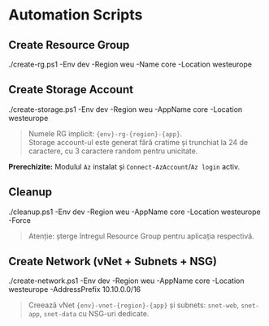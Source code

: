 # Automation Scripts

## Create Resource Group
./create-rg.ps1 -Env dev -Region weu -Name core -Location westeurope


## Create Storage Account
./create-storage.ps1 -Env dev -Region weu -AppName core -Location westeurope

> Numele RG implicit: `{env}-rg-{region}-{app}`.  
> Storage account-ul este generat fără cratime și trunchiat la 24 de caractere, cu 3 caractere random pentru unicitate.

**Prerechizite:** Modulul `Az` instalat și `Connect-AzAccount`/`Az login` activ.


## Cleanup
./cleanup.ps1 -Env dev -Region weu -AppName core -Location westeurope -Force

> Atenție: șterge întregul Resource Group pentru aplicația respectivă.


## Create Network (vNet + Subnets + NSG)
./create-network.ps1 -Env dev -Region weu -AppName core -Location westeurope -AddressPrefix 10.10.0.0/16

> Creează vNet `{env}-vnet-{region}-{app}` și subnets: `snet-web`, `snet-app`, `snet-data` cu NSG-uri dedicate.


